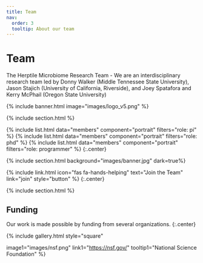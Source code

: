 ```yaml
---
title: Team
nav:
  order: 3
  tooltip: About our team
---
```


# <i class="fas fa-users"></i>Team

The Herptile Microbiome Research Team - We are an interdisciplinary research team led by Donny Walker (Middle Tennessee State University), Jason Stajich (University of California, Riverside), and Joey Spatafora and Kerry McPhail (Oregon State University)

{% include banner.html image="images/logo_v5.png" %}

{% include section.html %}

{%
  include list.html
  data="members"
  component="portrait"
  filters="role: pi"
%}
{%
  include list.html
  data="members"
  component="portrait"
  filters="role: phd"
%}
{%
  include list.html
  data="members"
  component="portrait"
  filters="role: programmer"
%}
{:.center}

{% include section.html background="images/banner.jpg" dark=true%}

{%
  include link.html
  icon="fas fa-hands-helping"
  text="Join the Team"
  link="join"
  style="button"
%}
{:.center}

{% include section.html %}

## Funding

Our work is made possible by funding from several organizations.
{:.center}

{%
  include gallery.html
  style="square"

  image1="images/nsf.png"
  link1="https://nsf.gov/"
  tooltip1="National Science Foundation"
%}

